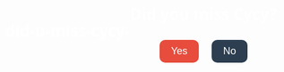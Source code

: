 # did-u-miss-cycy-
<!DOCTYPE html>
<html lang="en">
<head>
  <meta charset="UTF-8">
  <title>Did You Miss Cycy?</title>
  <style>
    body {
      margin: 0;
      padding: 0;
      background-image: url('background.png');
      background-size: cover;
      background-position: center;
      font-family: 'Segoe UI', Tahoma, Geneva, Verdana, sans-serif;
      display: flex;
      justify-content: center;
      align-items: center;
      height: 100vh;
      color: white;
      text-align: center;
    }

    .container {
      background: rgba(0, 0, 0, 0.6);
      padding: 40px;
      border-radius: 20px;
    }

    button {
      margin: 10px;
      padding: 10px 20px;
      font-size: 18px;
      cursor: pointer;
      border: none;
      border-radius: 10px;
      transition: 0.3s ease;
    }

    #yes {
      background-color: #e74c3c;
      color: white;
    }

    #no {
      background-color: #2c3e50;
      color: white;
      position: relative;
    }
  </style>
</head>
<body>
  <div class="container">
    <h1 id="question">Did you miss Cycy?</h1>
    <div class="buttons">
      <button id="yes">Yes</button>
      <button id="no">No</button>
    </div>
    <p id="response" style="display:none;">Aww, that’s cute. I missed you too.</p>
  </div>

  <script>
    document.getElementById('yes').onclick = function () {
      document.getElementById('response').style.display = 'block';
    };

    const noBtn = document.getElementById('no');
    noBtn.addEventListener('mouseover', () => {
      const container = document.querySelector('.container');
      const maxX = container.clientWidth - noBtn.offsetWidth;
      const maxY = container.clientHeight - noBtn.offsetHeight;
      const randX = Math.random() * maxX;
      const randY = Math.random() * maxY;
      noBtn.style.position = 'absolute';
      noBtn.style.left = `${randX}px`;
      noBtn.style.top = `${randY}px`;
    });
  </script>
</body>
</html>
